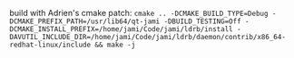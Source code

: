 build with Adrien's cmake patch: `cmake .. -DCMAKE_BUILD_TYPE=Debug -DCMAKE_PREFIX_PATH=/usr/lib64/qt-jami -DBUILD_TESTING=Off -DCMAKE_INSTALL_PREFIX=/home/jami/Code/jami/ldrb/install -DAVUTIL_INCLUDE_DIR=/home/jami/Code/jami/ldrb/daemon/contrib/x86_64-redhat-linux/include && make -j`

